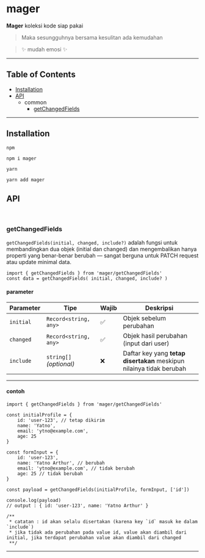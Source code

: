 # mager

**Mager** koleksi kode siap pakai
> Maka sesungguhnya bersama kesulitan ada kemudahan

> ✨ mudah emosi ✨
---

## Table of Contents

- [Installation](#installation)
- [API](#api)
  - common
    - [getChangedFields](#getchangedfields)

---

## Installation

`npm`

```bash
npm i mager
```

`yarn`

```shell
yarn add mager
```

## API

<br>

### getChangedFields

`getChangedFields(initial, changed, include?)` adalah fungsi untuk membandingkan dua objek (initial dan changed) dan mengembalikan hanya properti yang benar-benar berubah — sangat berguna untuk PATCH request atau update minimal data.

```tsx
import { getChangedFields } from 'mager/getChangedFields'
const data = getChangedFields( initial, changed, include? )
```

#### parameter

| Parameter | Tipe                    | Wajib | Deskripsi                                                            |
| --------- | ----------------------- | ----- | -------------------------------------------------------------------- |
| `initial` | `Record<string, any>`   | ✅    | Objek sebelum perubahan                                              |
| `changed` | `Record<string, any>`   | ✅    | Objek hasil perubahan (input dari user)                              |
| `include` | `string[]` _(optional)_ | ❌    | Daftar key yang **tetap disertakan** meskipun nilainya tidak berubah |

---

#### contoh

```tsx
import { getChangedFields } from 'mager/getChangedFields'

const initialProfile = {
	id: 'user-123', // tetap dikirim
	name: 'Yatno',
	email: 'ytno@example.com',
	age: 25
}

const formInput = {
	id: 'user-123',
	name: 'Yatno Arthur', // berubah
	email: 'ytno@example.com', // tidak berubah
	age: 25 // tidak berubah
}

const payload = getChangedFields(initialProfile, formInput, ['id'])

console.log(payload)
// output : { id: 'user-123', name: 'Yatno Arthur' }

/**
 * catatan : id akan selalu disertakan (karena key `id` masuk ke dalam `include`)
 * jika tidak ada perubahan pada value id, value akan diambil dari initial, jika terdapat perubahan value akan diambil dari changed
 **/
```

---

